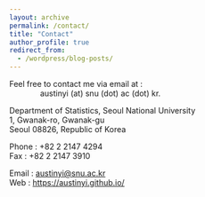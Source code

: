 ```yaml
---
layout: archive
permalink: /contact/
title: "Contact"
author_profile: true
redirect_from:
  - /wordpress/blog-posts/
---
```


Feel free to contact me via email at :  
&nbsp;&nbsp;&nbsp;&nbsp;&nbsp;&nbsp;&nbsp;&nbsp;&nbsp;&nbsp;&nbsp;&nbsp;&nbsp;&nbsp;austinyi (at) snu (dot) ac (dot) kr.  
      
Department of Statistics, Seoul National University  
1, Gwanak-ro, Gwanak-gu  
Seoul 08826, Republic of Korea

Phone : +82 2 2147 4294  
Fax : +82 2 2147 3910

Email : austinyi@snu.ac.kr  
Web : https://austinyi.github.io/
